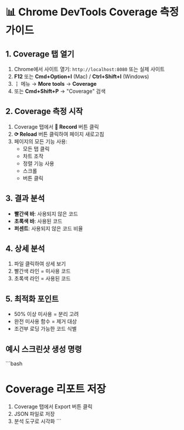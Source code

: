 # 📊 Chrome DevTools Coverage 측정 가이드

## 1. Coverage 탭 열기
1. Chrome에서 사이트 열기: `http://localhost:8080` 또는 실제 사이트
2. **F12** 또는 **Cmd+Option+I** (Mac) / **Ctrl+Shift+I** (Windows)
3. **⋮** 메뉴 → **More tools** → **Coverage**
4. 또는 **Cmd+Shift+P** → "Coverage" 검색

## 2. Coverage 측정 시작
1. Coverage 탭에서 **🔴 Record** 버튼 클릭
2. **⟳ Reload** 버튼 클릭하여 페이지 새로고침
3. 페이지의 모든 기능 사용:
   - 모든 탭 클릭
   - 차트 조작
   - 정렬 기능 사용
   - 스크롤
   - 버튼 클릭

## 3. 결과 분석
- **빨간색 바**: 사용되지 않은 코드
- **초록색 바**: 사용된 코드
- **퍼센트**: 사용되지 않은 코드 비율

## 4. 상세 분석
1. 파일 클릭하여 상세 보기
2. 빨간색 라인 = 미사용 코드
3. 초록색 라인 = 사용된 코드

## 5. 최적화 포인트
- 50% 이상 미사용 = 분리 고려
- 완전 미사용 함수 = 제거 대상
- 조건부 로딩 가능한 코드 식별

## 예시 스크린샷 생성 명령
\`\`\`bash
# Coverage 리포트 저장
1. Coverage 탭에서 Export 버튼 클릭
2. JSON 파일로 저장
3. 분석 도구로 시각화
\`\`\`
